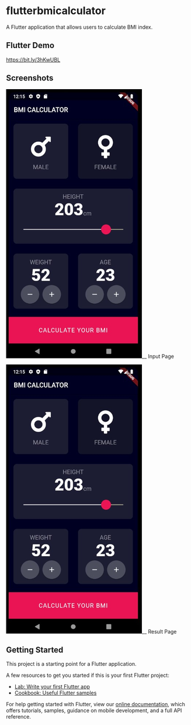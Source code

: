 # flutterbmicalculator

A Flutter application that allows users to calculate BMI index. 

## Flutter Demo
https://bit.ly/3hKwUBL


## Screenshots
![](/lib/images/Screenshot_1.jpg)__
Input Page

![](/lib/images/Screenshot_1.jpg)__
Result Page

## Getting Started

This project is a starting point for a Flutter application.

A few resources to get you started if this is your first Flutter project:

- [Lab: Write your first Flutter app](https://flutter.dev/docs/get-started/codelab)
- [Cookbook: Useful Flutter samples](https://flutter.dev/docs/cookbook)

For help getting started with Flutter, view our
[online documentation](https://flutter.dev/docs), which offers tutorials,
samples, guidance on mobile development, and a full API reference.
